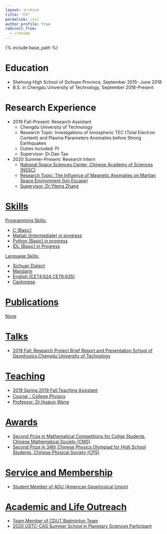 ```yaml
---
layout: archive
title: "CV"
permalink: /cv/
author_profile: true
redirect_from:
  - /resume
---
```


{% include base_path %}

Education
======
* Shehong High School of Sichuan Province, September 2015- June 2018
* B.S. in Chengdu University of Technology, September 2018-Present

Research Experience
======
* 2019 Fall-Present: Research Assistant
  * Chengdu University of Technology
  * Research Topic: Investgations of Ionospheric TEC (Total Electron Content) and Plasma Parameters Anomalies before Strong Earthquakes
  * Duties included: PI
  * Supervisor: Dr.Dan Tao
* 2020 Summer-Present: Research Intern
  * <a href="http://www.nssc.ac.cn/">National Space Sciences Center, Chinese Academy of Sciences (NSSC)
  * Research Topic: The Influence of Magnetic Anomalies on Martian Space Environment (Ion Escape)
  * Supervisor: Dr.Yiteng Zhang

  
Skills
======
Programming Skills:
* C (Basic)
* Matlab (Intermediate) in progress
* Python (Basic) in progress
* IDL (Basic) in Progress

Language Skills:
* Sichuan Dialect
* Mandarin
* English (CET4:624 CET6:635)
* Cantonese


Publications
======
  None
  
Talks
======
* 2019 Fall: Research Project Brief Report and Presentation,School of Geophysics,Chengdu University of Technology
  
Teaching
======
* 2019 Spring,2019 Fall:Teaching Assistant
* Course：College Physics
* Professor: Dr.Huajun Wang
  
Awards
======
* Second Prize in Mathematical Competitions for Collge Students, Chinese Mathematical Society (CMS)
* Second Prize in 34th Chinese Physics Olympiad for High School Students, Chinese Physical Society (CPS)

Service and Membership
======
* Student Member of AGU (American Geophysical Union)

Academic and Life Outreach
======
* Team Member of CDUT Badminton Team
* [2020 USTC-CAS Summer School in Planetary Sciences Participant](http://YuanZhengWen.github.io/files/certificate.pdf
)
